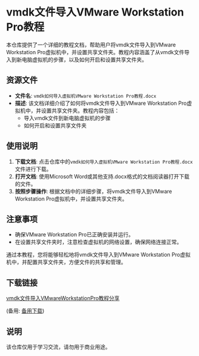 # vmdk文件导入VMware Workstation Pro教程

本仓库提供了一个详细的教程文档，帮助用户将vmdk文件导入到VMware Workstation Pro虚拟机中，并设置共享文件夹。教程内容涵盖了从vmdk文件导入到新电脑虚拟机的步骤，以及如何开启和设置共享文件夹。

## 资源文件

- **文件名**: `vmdk如何导入虚拟机VMware Workstation Pro教程.docx`
- **描述**: 该文档详细介绍了如何将vmdk文件导入到VMware Workstation Pro虚拟机中，并设置共享文件夹。教程内容包括：
  - 导入vmdk文件到新电脑虚拟机的步骤
  - 如何开启和设置共享文件夹

## 使用说明

1. **下载文档**: 点击仓库中的`vmdk如何导入虚拟机VMware Workstation Pro教程.docx`文件进行下载。
2. **打开文档**: 使用Microsoft Word或其他支持.docx格式的文档阅读器打开下载的文件。
3. **按照步骤操作**: 根据文档中的详细步骤，将vmdk文件导入到VMware Workstation Pro虚拟机中，并设置共享文件夹。

## 注意事项

- 确保VMware Workstation Pro已正确安装并运行。
- 在设置共享文件夹时，注意检查虚拟机的网络设置，确保网络连接正常。

通过本教程，您将能够轻松地将vmdk文件导入到VMware Workstation Pro虚拟机中，并配置共享文件夹，方便文件的共享和管理。

## 下载链接
[vmdk文件导入VMwareWorkstationPro教程分享](https://pan.quark.cn/s/e1880130c0ba) 

(备用: [备用下载](https://pan.baidu.com/s/10v0xuA_k94XDccNPOGgffw?pwd=1234))

## 说明

该仓库仅用于学习交流，请勿用于商业用途。
